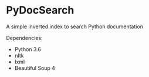 # PyDocSearch
A simple inverted index to search Python documentation

Dependencies:
- Python 3.6
- nltk
- lxml
- Beautiful Soup 4
